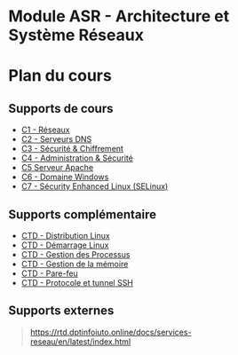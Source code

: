 # Module ASR - Architecture et Système Réseaux

# Plan du cours 

## Supports de cours 

- [C1 - Réseaux]([https://www.youtube.com](https://github.com/Matsew-uwu/CoursesIUT/blob/main/ASR%20-%20Architecture%20et%20Systeme%20Reseau/C1%20-%20R%C3%A9seaux.pdf))
- [C2 - Serveurs DNS](https://github.com/Matsew-uwu/CoursesIUT/blob/main/ASR%20-%20Architecture%20et%20Systeme%20Reseau/C2%20-%20DNS.pdf)
- [C3 - Sécurité & Chiffrement](https://github.com/Matsew-uwu/CoursesIUT/blob/main/ASR%20-%20Architecture%20et%20Systeme%20Reseau/C3%20-%20S%C3%A9curit%C3%A9%20%26%20chiffrement.pdf)
- [C4 - Administration & Sécurité](https://github.com/Matsew-uwu/CoursesIUT/blob/main/ASR%20-%20Architecture%20et%20Systeme%20Reseau/C4%20-%20Administration%20%26%20S%C3%A9curit%C3%A9.pdf)
- [C5 Serveur Apache](https://github.com/Matsew-uwu/CoursesIUT/blob/main/ASR%20-%20Architecture%20et%20Systeme%20Reseau/C5%20-%20Apache.pdf)
- [C6 - Domaine Windows](https://github.com/Matsew-uwu/CoursesIUT/blob/main/ASR%20-%20Architecture%20et%20Systeme%20Reseau/C6%20-%20Domaine%20Windows.pdf)
- [C7 - Sécurity Enhanced Linux (SELinux)](https://github.com/Matsew-uwu/CoursesIUT/blob/main/ASR%20-%20Architecture%20et%20Systeme%20Reseau/C7%20-%20SELinux.pdf)

## Supports complémentaire
- [CTD - Distribution Linux](https://github.com/Matsew-uwu/CoursesIUT/blob/main/ASR%20-%20Architecture%20et%20Systeme%20Reseau/CTD%20-%20Distributions%20Linux.pdf)
- [CTD - Démarrage Linux](https://github.com/Matsew-uwu/CoursesIUT/blob/main/ASR%20-%20Architecture%20et%20Systeme%20Reseau/CTD%20-%20D%C3%A9marrage%20Linux.pdf)
- [CTD - Gestion des Processus](https://github.com/Matsew-uwu/CoursesIUT/blob/main/ASR%20-%20Architecture%20et%20Systeme%20Reseau/CTD%20-%20Processus.pdf)
- [CTD - Gestion de la mémoire](https://github.com/Matsew-uwu/CoursesIUT/blob/main/ASR%20-%20Architecture%20et%20Systeme%20Reseau/CTD%20-%20Gestion%20de%20la%20m%C3%A9moire.pdf)
- [CTD - Pare-feu](https://github.com/Matsew-uwu/CoursesIUT/blob/main/ASR%20-%20Architecture%20et%20Systeme%20Reseau/CTP%20-%20Pare-feu.pdf)
- [CTD - Protocole et tunnel SSH](https://github.com/Matsew-uwu/CoursesIUT/blob/main/ASR%20-%20Architecture%20et%20Systeme%20Reseau/CTD%20-%20SSH.pdf)

## Supports externes

> https://rtd.dptinfoiuto.online/docs/services-reseau/en/latest/index.html
